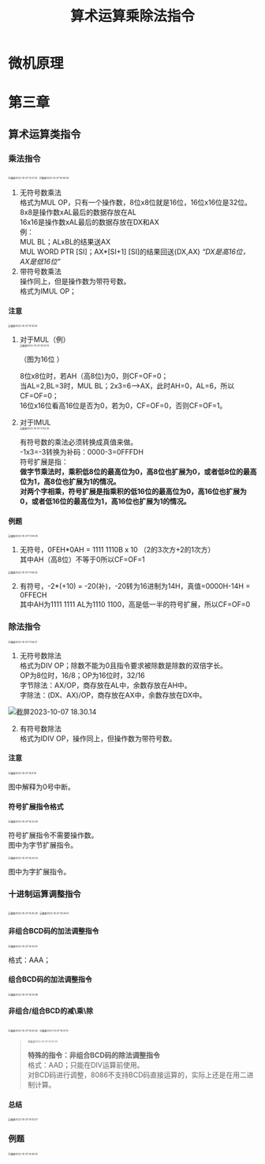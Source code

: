 ﻿---
title: 算术运算乘除法指令
published: 2023-10-07
description: 微机原理算术运算乘除法指令部分。
tags: [微机原理]
category: 大学课程
draft: false
---

# 微机原理

# 第三章

## 算术运算类指令

### 乘法指令

<img src="https://cdn.jsdelivr.net/gh/PWN022/POFMC/my_screenshot/%E6%88%AA%E5%B1%8F2023-10-07%2015.57.35.png" alt="截屏2023-10-07 15.57.35" style="zoom: 33%;" />

<img src="https://cdn.jsdelivr.net/gh/PWN022/POFMC/my_screenshot/%E6%88%AA%E5%B1%8F2023-10-07%2016.06.36.png" alt="截屏2023-10-07 16.06.36" style="zoom:33%;" />

1. 无符号数乘法  
   格式为MUL OP，只有一个操作数，8位x8位就是16位，16位x16位是32位。  
   8x8是操作数xAL最后的数据存放在AL  
   16x16是操作数xAL最后的数据存放在DX和AX  
   例：  
   MUL BL；ALxBL的结果送AX  
   MUL WORD PTR [SI]；AX*[SI+1] [SI]的结果回送(DX,AX)  *“DX是高16位，AX是低16位”*
2. 带符号数乘法  
   操作同上，但是操作数为带符号数。  
   格式为IMUL OP；

#### 注意

<img src="https://cdn.jsdelivr.net/gh/PWN022/POFMC/my_screenshot/%E6%88%AA%E5%B1%8F2023-10-07%2016.19.54.png" alt="截屏2023-10-07 16.19.54" style="zoom:33%;" />

1. 对于MUL（例）  
   <img src="https://cdn.jsdelivr.net/gh/PWN022/POFMC/my_screenshot/%E6%88%AA%E5%B1%8F2023-10-07%2016.50.13.png" alt="截屏2023-10-07 16.50.13" style="zoom:33%;" />

   （图为16位 ）  

   8位x8位时，若AH（高8位)为0，则CF=OF=0；  
   当AL=2,BL=3时，MUL BL；2x3=6—>AX，此时AH=0，AL=6，所以CF=OF=0；  
   16位x16位看高16位是否为0，若为0，CF=OF=0，否则CF=OF=1。

2. 对于IMUL  
   <img src="https://cdn.jsdelivr.net/gh/PWN022/POFMC/my_screenshot/%E6%88%AA%E5%B1%8F2023-10-07%2017.02.55.png" alt="截屏2023-10-07 17.02.55" style="zoom:33%;" />

   有符号数的乘法必须转换成真值来做。  
   -1x3=-3转换为补码：0000-3=0FFFDH  
   符号扩展是指：  
   **做字节乘法时，乘积低8位的最高位为0，高8位也扩展为0，或者低8位的最高位为1，高8位也扩展为1的情况。**  
   **对两个字相乘，符号扩展是指乘积的低16位的最高位为0，高16位也扩展为0，或者低16位的最高位为1，高16位也扩展为1的情况。**

#### 例题

<img src="https://cdn.jsdelivr.net/gh/PWN022/POFMC/my_screenshot/%E6%88%AA%E5%B1%8F2023-10-07%2017.44.09.png" alt="截屏2023-10-07 17.44.09" style="zoom:33%;" />

1. 无符号，0FEH*0AH = 1111 1110B x 10 （2的3次方+2的1次方）  
   其中AH（高8位）不等于0所以CF=OF=1

<img src="https://cdn.jsdelivr.net/gh/PWN022/POFMC/my_screenshot/%E6%88%AA%E5%B1%8F2023-10-07%2017.46.55.png" alt="截屏2023-10-07 17.46.55" style="zoom:33%;" />

2. 有符号，-2*(+10) = -20(补)，-20转为16进制为14H，真值=0000H-14H = 0FFECH  
   其中AH为1111 1111 AL为1110 1100，高是低一半的符号扩展，所以CF=OF=0

### 除法指令

<img src="https://cdn.jsdelivr.net/gh/PWN022/POFMC/my_screenshot/%E6%88%AA%E5%B1%8F2023-10-07%2017.56.27.png" alt="截屏2023-10-07 17.56.27" style="zoom:33%;" />

1. 无符号数除法  
   格式为DIV OP；除数不能为0且指令要求被除数是除数的双倍字长。  
   OP为8位时，16/8；OP为16位时，32/16  
   字节除法：AX/OP，商存放在AL中，余数存放在AH中。  
   字除法：(DX、AX)/OP，商存放在AX中，余数存放在DX中。

![截屏2023-10-07 18.30.14](https://cdn.jsdelivr.net/gh/PWN022/POFMC/my_screenshot/%E6%88%AA%E5%B1%8F2023-10-07%2018.30.14.png)

2. 有符号数除法  
   格式为IDIV OP，操作同上，但操作数为带符号数。

#### 注意

<img src="https://cdn.jsdelivr.net/gh/PWN022/POFMC/my_screenshot/%E6%88%AA%E5%B1%8F2023-10-07%2018.17.14.png" alt="截屏2023-10-07 18.17.14" style="zoom:33%;" />

图中解释为0号中断。

#### 符号扩展指令格式

<img src="https://cdn.jsdelivr.net/gh/PWN022/POFMC/my_screenshot/%E6%88%AA%E5%B1%8F2023-10-07%2018.22.00.png" alt="截屏2023-10-07 18.22.00" style="zoom:33%;" />

符号扩展指令不需要操作数。  
图中为字节扩展指令。

<img src="https://cdn.jsdelivr.net/gh/PWN022/POFMC/my_screenshot/%E6%88%AA%E5%B1%8F2023-10-07%2018.24.23.png" alt="截屏2023-10-07 18.24.23" style="zoom:33%;" />

图中为字扩展指令。

### 十进制运算调整指令

<img src="https://cdn.jsdelivr.net/gh/PWN022/POFMC/my_screenshot/%E6%88%AA%E5%B1%8F2023-10-07%2018.35.38.png" alt="截屏2023-10-07 18.35.38" style="zoom:33%;" />

<img src="https://cdn.jsdelivr.net/gh/PWN022/POFMC/my_screenshot/%E6%88%AA%E5%B1%8F2023-10-07%2018.34.51.png" alt="截屏2023-10-07 18.34.51" style="zoom:33%;" />

#### 非组合BCD码的加法调整指令

<img src="https://cdn.jsdelivr.net/gh/PWN022/POFMC/my_screenshot/%E6%88%AA%E5%B1%8F2023-10-07%2018.43.01.png" alt="截屏2023-10-07 18.43.01" style="zoom:33%;" />

格式：AAA；

#### 组合BCD码的加法调整指令

<img src="https://cdn.jsdelivr.net/gh/PWN022/POFMC/my_screenshot/%E6%88%AA%E5%B1%8F2023-10-07%2018.54.46.png" alt="截屏2023-10-07 18.54.46" style="zoom:33%;" />

#### 非组合/组合BCD的减\乘\除

<img src="https://cdn.jsdelivr.net/gh/PWN022/POFMC/my_screenshot/%E6%88%AA%E5%B1%8F2023-10-07%2018.55.56.png" alt="截屏2023-10-07 18.55.56" style="zoom:33%;" />

<img src="https://cdn.jsdelivr.net/gh/PWN022/POFMC/my_screenshot/%E6%88%AA%E5%B1%8F2023-10-07%2018.57.13.png" alt="截屏2023-10-07 18.57.13" style="zoom:33%;" />

> <img src="https://cdn.jsdelivr.net/gh/PWN022/POFMC/my_screenshot/%E6%88%AA%E5%B1%8F2023-10-07%2019.00.34.png" alt="截屏2023-10-07 19.00.34" style="zoom:33%;" />
>
> **特殊的指令：非组合BCD码的除法调整指令**  
> 格式：AAD；只能在DIV运算前使用。  
> 对BCD码进行调整，8086不支持BCD码直接运算的，实际上还是在用二进制计算。

#### 总结

<img src="https://cdn.jsdelivr.net/gh/PWN022/POFMC/my_screenshot/%E6%88%AA%E5%B1%8F2023-10-07%2019.03.57.png" alt="截屏2023-10-07 19.03.57" style="zoom:33%;" />

### 例题

<img src="https://cdn.jsdelivr.net/gh/PWN022/POFMC/my_screenshot/%E6%88%AA%E5%B1%8F2023-10-07%2019.06.55.png" alt="截屏2023-10-07 19.06.55" style="zoom:33%;" />